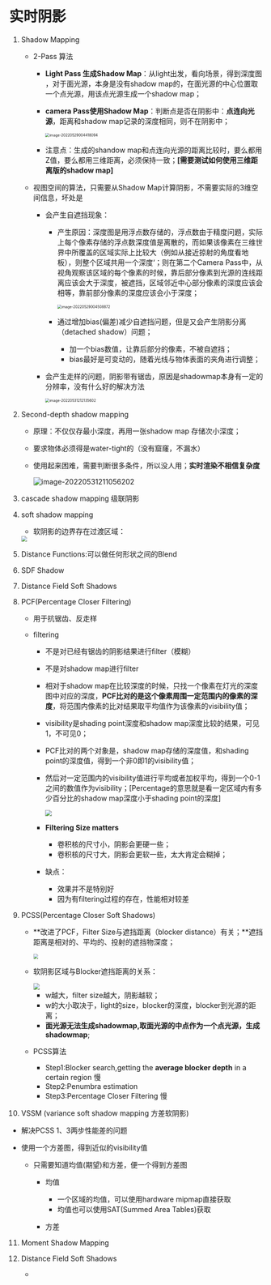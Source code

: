 # 实时阴影

1. Shadow Mapping
   - 2-Pass 算法
     
     - **Light Pass 生成Shadow Map**：从light出发，看向场景，得到深度图 ，对于面光源，本身是没有shadow map的，在面光源的中心位置取一个点光源，用该点光源生成一个shadow map；
     
     - **camera Pass使用Shadow Map**：判断点是否在阴影中：**点连向光源**，距离和shadow map记录的深度相同，则不在阴影中；
     
       <img src="C:\Users\51039\AppData\Roaming\Typora\typora-user-images\image-20220529004418094.png" alt="image-20220529004418094" style="zoom: 50%;" />
     
     - 注意点：生成的shandow map和点连向光源的距离比较时，要么都用Z值，要么都用三维距离，必须保持一致；**[需要测试如何使用三维距离版的shadow map]**
     
   - 视图空间的算法，只需要从Shadow Map计算阴影，不需要实际的3维空间信息，坏处是
     - 会产生自遮挡现象：
       
       - 产生原因：深度图是用浮点数存储的，浮点数由于精度问题，实际上每个像素存储的浮点数深度值是离散的，而如果该像素在三维世界中所覆盖的区域实际上比较大（例如从接近掠射的角度看地板），则整个区域共用一个深度‘；则在第二个Camera Pass中，从视角观察该区域的每个像素的时候，靠后部分像素到光源的连线距离应该会大于深度，被遮挡，区域邻近中心部分像素的深度应该会相等，靠前部分像素的深度应该会小于深度；
       
         <img src="C:\Users\51039\AppData\Roaming\Typora\typora-user-images\image-20220529004508872.png" alt="image-20220529004508872" style="zoom:50%;" />
       
       - 通过增加bias(偏差)减少自遮挡问题，但是又会产生阴影分离（detached shadow）问题；
       
         - 加一个bias数值，让靠后部分的像素，不被自遮挡；
         - bias最好是可变动的，随着光线与物体表面的夹角进行调整；
       
     - 会产生走样的问题，阴影带有锯齿，原因是shadowmap本身有一定的分辨率，没有什么好的解决方法
     
       <img src="C:\Users\51039\AppData\Roaming\Typora\typora-user-images\image-20220531212135602.png" alt="image-20220531212135602" style="zoom:50%;" />

2. Second-depth shadow mapping

   - 原理：不仅仅存最小深度，再用一张shadow map 存储次小深度；

   - 要求物体必须得是water-tight的（没有窟窿，不漏水）

   - 使用起来困难，需要判断很多条件，所以没人用；**实时渲染不相信复杂度**

      ![image-20220531211056202](C:\Users\51039\AppData\Roaming\Typora\typora-user-images\image-20220531211056202.png)

3. cascade shadow mapping 级联阴影

4. soft shadow mapping

   - 软阴影的边界存在过渡区域：

   <img src="C:\Users\51039\Desktop\500h\games202\Pic\soft_shadows.png" style="zoom:67%;" />

5. Distance Functions:可以做任何形状之间的Blend

6. SDF Shadow

7. Distance Field Soft Shadows

8. PCF(Percentage Closer Filtering)

   - 用于抗锯齿、反走样

   - filtering

     - 不是对已经有锯齿的阴影结果进行filter（模糊）

     - 不是对shadow map进行filter 

     - 相对于shadow map在比较深度的时候，只找一个像素在灯光的深度图中对应的深度，**PCF比对的是这个像素周围一定范围内的像素的深度**，将范围内像素的比对结果取平均值作为该像素的visibility值；

     - visibility是shading point深度和shadow map深度比较的结果，可见1，不可见0；

     - PCF比对的两个对象是，shadow map存储的深度值，和shading point的深度值，得到一个非0即1的visibility值；

     - 然后对一定范围内的visibility值进行平均或者加权平均，得到一个0-1之间的数值作为visibility；[Percentage的意思就是看一定区域内有多少百分比的shadow map深度小于shading point的深度]
     
       <img src="C:\Users\51039\Desktop\500h\games202\Pic\PCF.png" style="zoom: 80%;" />
     
     - **Filtering Size matters**
     
       - 卷积核的尺寸小，阴影会更硬一些；
       - 卷积核的尺寸大，阴影会更软一些，太大肯定会糊掉；
     
     - 缺点：
     
       - 效果并不是特别好
       - 因为有filtering过程的存在，性能相对较差

9. PCSS(Percentage Closer Soft Shadows)

   - **改进了PCF，Filter Size与遮挡距离（blocker distance）有关；**遮挡距离是相对的、平均的、投射的遮挡物深度；

     <img src="C:\Users\51039\Desktop\500h\games202\Pic\PCSS_Example.png" style="zoom:60%;" />

   - 软阴影区域与Blocker遮挡距离的关系：

     <img src="C:\Users\51039\Desktop\500h\games202\Pic\PCSS_Blocker_depth.png" style="zoom: 80%;" />

     - w越大，filter size越大，阴影越软；
     - w的大小取决于，light的size，blocker的深度，blocker到光源的距离；
     - **面光源无法生成shadowmap,取面光源的中点作为一个点光源，生成shadowmap**;

   - PCSS算法

     - Step1:Blocker search,getting the **average blocker depth** in a certain region   慢
     - Step2:Penumbra estimation
     - Step3:Percentage Closer Filtering  慢

10. VSSM (variance soft shadow mapping  方差软阴影)

   - 解决PCSS 1、3两步性能差的问题

   - 使用一个方差图，得到近似的visibility值

     - 只需要知道均值(期望)和方差，便一个得到方差图

       - 均值
         - 一个区域的均值，可以使用hardware mipmap直接获取
         - 均值也可以使用SAT(Summed Area Tables)获取

       - 方差
         

11. Moment Shadow Mapping

12. Distance Field Soft Shadows

    - 

